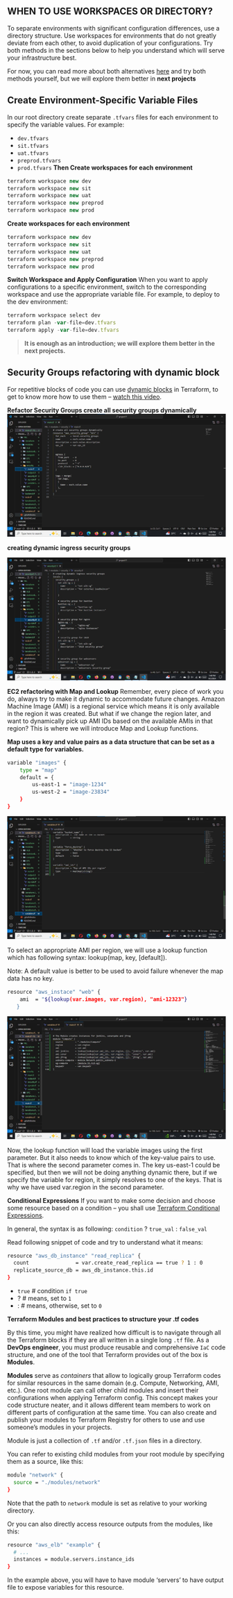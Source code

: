 ## WHEN TO USE WORKSPACES OR DIRECTORY?

To separate environments with significant configuration differences, use a directory structure. Use workspaces for environments that
do not greatly deviate from each other, to avoid duplication of your configurations. Try both methods in the sections below to help
you understand which will serve your infrastructure best.

For now, you can read more about both alternatives
[here](https://developer.hashicorp.com/terraform/tutorials/modules/organize-configuration) and try both methods yourself, but we will
explore them better in **next projects**

## Create Environment-Specific Variable Files

In our root directory create separate `.tfvars` files for each environment to specify the variable values. For example:

- `dev.tfvars`
- `sit.tfvars`
- `uat.tfvars`
- `preprod.tfvars`
- `prod.tfvars`
  **Then Create workspaces for each environment**

```js
terraform workspace new dev
terraform workspace new sit
terraform workspace new uat
terraform workspace new preprod
terraform workspace new prod
```

**Create workspaces for each environment**

```js
terraform workspace new dev
terraform workspace new sit
terraform workspace new uat
terraform workspace new preprod
terraform workspace new prod
```

**Switch Workspace and Apply Configuration**
When you want to apply configurations to a specific environment, switch to the corresponding workspace and use the appropriate variable file.
For example, to deploy to the dev environment:

```js
terraform workspace select dev
terraform plan -var-file=dev.tfvars
terraform apply -var-file=dev.tfvars
```

> **It is enough as an introduction; we will explore them better in the next projects.**

## Security Groups refactoring with dynamic block

For repetitive blocks of code you can use [dynamic blocks](https://developer.hashicorp.com/terraform/language/expressions/dynamic-blocks)
in Terraform, to get to know more how to use them – [watch this video](https://youtu.be/tL58Qt-RGHY).

**Refactor Security Groups create all security groups dynamically**
![image](image/sg.jpg)

**creating dynamic ingress security groups**

![image](image/sg1.jpg)

**EC2 refactoring with Map and Lookup**
Remember, every piece of work you do, always try to make it dynamic to accommodate future changes. Amazon Machine Image (AMI) is a
regional service which means it is only available in the region it was created. But what if we change the region later, and want to
dynamically pick up AMI IDs based on the available AMIs in that region? This is where we will introduce Map and Lookup functions.

**Map uses a key and value pairs as a data structure that can be set as a default type for variables.**

```bash
variable "images" {
    type = "map"
    default = {
        us-east-1 = "image-1234"
        us-west-2 = "image-23834"
    }
}
```

![image](image/var.jpg)

To select an appropriate AMI per region, we will use a lookup function which has following syntax: lookup(map, key, [default]).

Note: A default value is better to be used to avoid failure whenever the map data has no key.

```bash
resource "aws_instace" "web" {
    ami  = "${lookup(var.images, var.region), "ami-12323"}
   }
```

![image](image/compute.jpg)

Now, the lookup function will load the variable images using the first parameter. But it also needs to know which of the key-value
pairs to use. That is where the second parameter comes in. The key us-east-1 could be specified, but then we will not be doing
anything dynamic there, but if we specify the variable for region, it simply resolves to one of the keys. That is why we have used
var.region in the second parameter.

**Conditional Expressions**
If you want to make some decision and choose some resource based on a condition – you shall use
[Terraform Conditional Expressions](https://developer.hashicorp.com/terraform/language/expressions/conditionals).

In general, the syntax is as following: `condition` ? `true_val` : `false_val`

Read following snippet of code and try to understand what it means:

```bash
resource "aws_db_instance" "read_replica" {
  count               = var.create_read_replica == true ? 1 : 0
  replicate_source_db = aws_db_instance.this.id
}
```

- `true` # condition `if true`
- ? # means, set to `1`
- : # means, otherwise, set to `0`

**Terraform Modules and best practices to structure your .tf codes**

By this time, you might have realized how difficult is to navigate through all the Terraform blocks if they are all written in a
single long `.tf` file. As a **DevOps engineer**, you must produce reusable and comprehensive `IaC` code structure, and one of the tool that Terraform provides out of the box is **Modules**.

**Modules** serve as _containers_ that allow to logically group Terraform codes for similar resources in the same domain
(e.g. Compute, Networking, AMI, etc.). One root module can call other child modules and insert their configurations when applying
Terraform config. This concept makes your code structure neater, and it allows different team members to work on different parts of
configuration at the same time. You can also create and publish your modules to Terraform Registry for others to use and use someone’s modules in your projects.

Module is just a collection of `.tf` and/or `.tf.json` files in a directory.

You can refer to existing child modules from your root module by specifying them as a source, like this:

```bash
module "network" {
  source = "./modules/network"
}
```

Note that the path to `network` module is set as relative to your working directory.

Or you can also directly access resource outputs from the modules, like this:

```bash
resource "aws_elb" "example" {
  # ...
  instances = module.servers.instance_ids
}
```

In the example above, you will have to have module ‘servers’ to have output file to expose variables for this resource.
